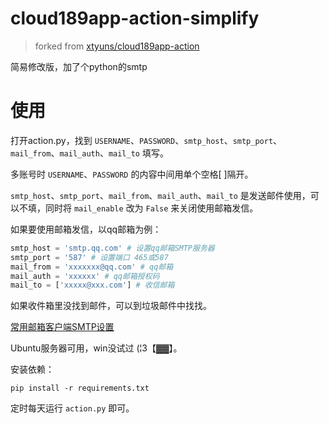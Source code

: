 # cloud189app-action-simplify

> forked from [xtyuns/cloud189app-action](https://github.com/xtyuns/cloud189app-action)

简易修改版，加了个python的smtp

# 使用

打开action.py，找到 `USERNAME`、`PASSWORD`、`smtp_host`、`smtp_port`、`mail_from`、`mail_auth`、`mail_to` 填写。

多账号时 `USERNAME`、`PASSWORD` 的内容中间用单个空格[ ]隔开。

`smtp_host`、`smtp_port`、`mail_from`、`mail_auth`、`mail_to` 是发送邮件使用，可以不填，同时将 `mail_enable` 改为 `False` 来关闭使用邮箱发信。

如果要使用邮箱发信，以qq邮箱为例：

```python
smtp_host = 'smtp.qq.com' # 设置qq邮箱SMTP服务器
smtp_port = '587' # 设置端口 465或587
mail_from = 'xxxxxxx@qq.com' # qq邮箱
mail_auth = 'xxxxxx' # qq邮箱授权码
mail_to = ['xxxxx@xxx.com'] # 收信邮箱
```

如果收件箱里没找到邮件，可以到垃圾邮件中找找。

[常用邮箱客户端SMTP设置](https://blog.csdn.net/weixin_39578674/article/details/110922197)

Ubuntu服务器可用，win没试过‍ (¦3【▓▓】。

安装依赖：

```shell
pip install -r requirements.txt
```

定时每天运行 `action.py` 即可。


